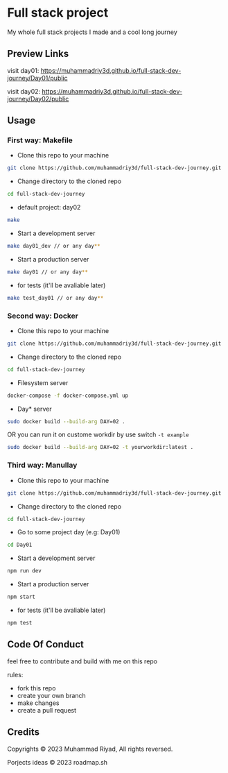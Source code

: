 # Full stack project

My whole full stack projects I made and a cool long journey

## Preview Links

visit day01: <https://muhammadriy3d.github.io/full-stack-dev-journey/Day01/public>

visit day02: <https://muhammadriy3d.github.io/full-stack-dev-journey/Day02/public>

## Usage

### First way: Makefile

- Clone this repo to your machine

```bash
git clone https://github.com/muhammadriy3d/full-stack-dev-journey.git
```

- Change directory to the cloned repo

```bash
cd full-stack-dev-journey
```

- default project: day02

```bash
make
```

- Start a development server

```bash
make day01_dev // or any day**
```

- Start a production server

```bash
make day01 // or any day**
```

- for tests (it'll be avaliable later)

```bash
make test_day01 // or any day**
```

### Second way: Docker

- Clone this repo to your machine

```bash
git clone https://github.com/muhammadriy3d/full-stack-dev-journey.git
```

- Change directory to the cloned repo

```bash
cd full-stack-dev-journey
```

- Filesystem server

```bash
docker-compose -f docker-compose.yml up
```

- Day* server

```bash
sudo docker build --build-arg DAY=02 .
```

OR you can run it on custome workdir by use switch `-t example`

```bash
sudo docker build --build-arg DAY=02 -t yourworkdir:latest .
```

### Third way: Manullay

- Clone this repo to your machine

```bash
git clone https://github.com/muhammadriy3d/full-stack-dev-journey.git
```

- Change directory to the cloned repo

```bash
cd full-stack-dev-journey
```

- Go to some project day (e.g: Day01)

```bash
cd Day01
```

- Start a development server

```bash
npm run dev
```

- Start a production server

```bash
npm start
```

- for tests (it'll be avaliable later)

```bash
npm test
```

## Code Of Conduct

feel free to contribute and build with me on this repo

rules:

- fork this repo
- create your own branch
- make changes
- create a pull request

## Credits

Copyrights © 2023 Muhammad Riyad, All rights reversed.

Porjects ideas © 2023 roadmap.sh
